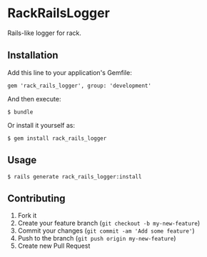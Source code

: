 # RackRailsLogger

Rails-like logger for rack.

## Installation

Add this line to your application's Gemfile:

    gem 'rack_rails_logger', group: 'development'

And then execute:

    $ bundle

Or install it yourself as:

    $ gem install rack_rails_logger

## Usage

    $ rails generate rack_rails_logger:install

## Contributing

1. Fork it
2. Create your feature branch (`git checkout -b my-new-feature`)
3. Commit your changes (`git commit -am 'Add some feature'`)
4. Push to the branch (`git push origin my-new-feature`)
5. Create new Pull Request
